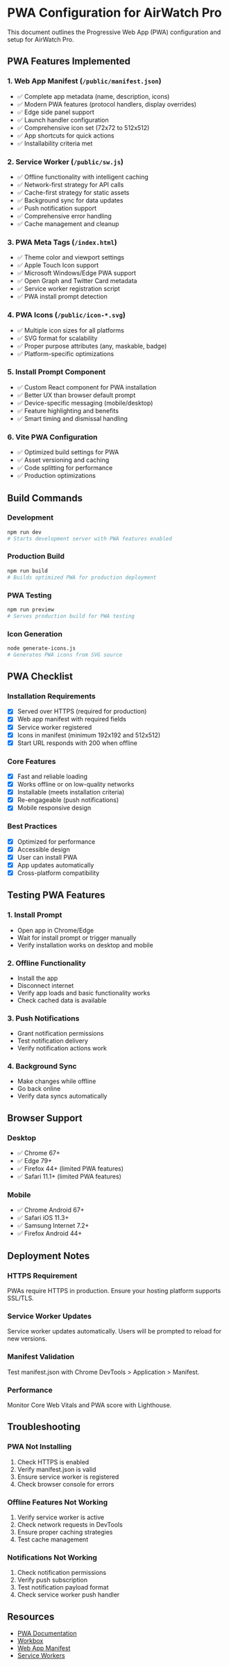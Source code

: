 # PWA Configuration for AirWatch Pro

This document outlines the Progressive Web App (PWA) configuration and setup for AirWatch Pro.

## PWA Features Implemented

### 1. Web App Manifest (`/public/manifest.json`)

- ✅ Complete app metadata (name, description, icons)
- ✅ Modern PWA features (protocol handlers, display overrides)
- ✅ Edge side panel support
- ✅ Launch handler configuration
- ✅ Comprehensive icon set (72x72 to 512x512)
- ✅ App shortcuts for quick actions
- ✅ Installability criteria met

### 2. Service Worker (`/public/sw.js`)

- ✅ Offline functionality with intelligent caching
- ✅ Network-first strategy for API calls
- ✅ Cache-first strategy for static assets
- ✅ Background sync for data updates
- ✅ Push notification support
- ✅ Comprehensive error handling
- ✅ Cache management and cleanup

### 3. PWA Meta Tags (`/index.html`)

- ✅ Theme color and viewport settings
- ✅ Apple Touch Icon support
- ✅ Microsoft Windows/Edge PWA support
- ✅ Open Graph and Twitter Card metadata
- ✅ Service worker registration script
- ✅ PWA install prompt detection

### 4. PWA Icons (`/public/icon-*.svg`)

- ✅ Multiple icon sizes for all platforms
- ✅ SVG format for scalability
- ✅ Proper purpose attributes (any, maskable, badge)
- ✅ Platform-specific optimizations

### 5. Install Prompt Component

- ✅ Custom React component for PWA installation
- ✅ Better UX than browser default prompt
- ✅ Device-specific messaging (mobile/desktop)
- ✅ Feature highlighting and benefits
- ✅ Smart timing and dismissal handling

### 6. Vite PWA Configuration

- ✅ Optimized build settings for PWA
- ✅ Asset versioning and caching
- ✅ Code splitting for performance
- ✅ Production optimizations

## Build Commands

### Development

```bash
npm run dev
# Starts development server with PWA features enabled
```

### Production Build

```bash
npm run build
# Builds optimized PWA for production deployment
```

### PWA Testing

```bash
npm run preview
# Serves production build for PWA testing
```

### Icon Generation

```bash
node generate-icons.js
# Generates PWA icons from SVG source
```

## PWA Checklist

### Installation Requirements

- [x] Served over HTTPS (required for production)
- [x] Web app manifest with required fields
- [x] Service worker registered
- [x] Icons in manifest (minimum 192x192 and 512x512)
- [x] Start URL responds with 200 when offline

### Core Features

- [x] Fast and reliable loading
- [x] Works offline or on low-quality networks
- [x] Installable (meets installation criteria)
- [x] Re-engageable (push notifications)
- [x] Mobile responsive design

### Best Practices

- [x] Optimized for performance
- [x] Accessible design
- [x] User can install PWA
- [x] App updates automatically
- [x] Cross-platform compatibility

## Testing PWA Features

### 1. Install Prompt

- Open app in Chrome/Edge
- Wait for install prompt or trigger manually
- Verify installation works on desktop and mobile

### 2. Offline Functionality

- Install the app
- Disconnect internet
- Verify app loads and basic functionality works
- Check cached data is available

### 3. Push Notifications

- Grant notification permissions
- Test notification delivery
- Verify notification actions work

### 4. Background Sync

- Make changes while offline
- Go back online
- Verify data syncs automatically

## Browser Support

### Desktop

- ✅ Chrome 67+
- ✅ Edge 79+
- ✅ Firefox 44+ (limited PWA features)
- ✅ Safari 11.1+ (limited PWA features)

### Mobile

- ✅ Chrome Android 67+
- ✅ Safari iOS 11.3+
- ✅ Samsung Internet 7.2+
- ✅ Firefox Android 44+

## Deployment Notes

### HTTPS Requirement

PWAs require HTTPS in production. Ensure your hosting platform supports SSL/TLS.

### Service Worker Updates

Service worker updates automatically. Users will be prompted to reload for new versions.

### Manifest Validation

Test manifest.json with Chrome DevTools > Application > Manifest.

### Performance

Monitor Core Web Vitals and PWA score with Lighthouse.

## Troubleshooting

### PWA Not Installing

1. Check HTTPS is enabled
2. Verify manifest.json is valid
3. Ensure service worker is registered
4. Check browser console for errors

### Offline Features Not Working

1. Verify service worker is active
2. Check network requests in DevTools
3. Ensure proper caching strategies
4. Test cache management

### Notifications Not Working

1. Check notification permissions
2. Verify push subscription
3. Test notification payload format
4. Check service worker push handler

## Resources

- [PWA Documentation](https://web.dev/progressive-web-apps/)
- [Workbox](https://developers.google.com/web/tools/workbox)
- [Web App Manifest](https://developer.mozilla.org/en-US/docs/Web/Manifest)
- [Service Workers](https://developer.mozilla.org/en-US/docs/Web/API/Service_Worker_API)
